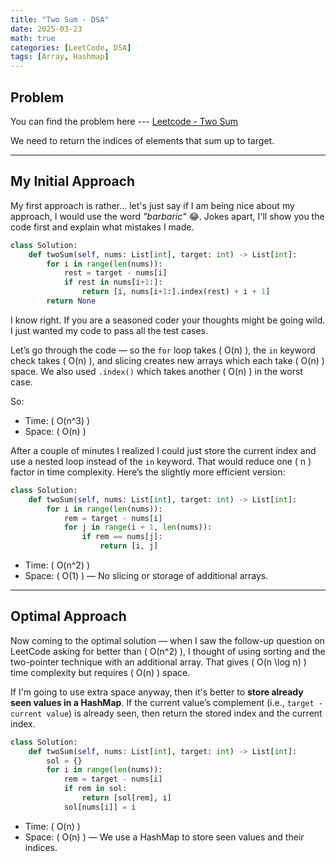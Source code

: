 ```yaml
---
title: "Two Sum - DSA"
date: 2025-03-23
math: true
categories: [LeetCode, DSA]
tags: [Array, Hashmap]
---
```


## Problem

You can find the problem here --- [Leetcode - Two Sum](https://leetcode.com/problems/two-sum/description/)

We need to return the indices of elements that sum up to target. 

---

## My Initial Approach

My first approach is rather... let's just say if I am being nice about my approach, I would use the word *"barbaric"* 😂. Jokes apart, I'll show you the code first and explain what mistakes I made.

```python
class Solution:
    def twoSum(self, nums: List[int], target: int) -> List[int]:
        for i in range(len(nums)):
            rest = target - nums[i]
            if rest in nums[i+1:]:
                return [i, nums[i+1:].index(rest) + i + 1]
        return None
```

I know right. If you are a seasoned coder your thoughts might be going wild. I just wanted my code to pass all the test cases.

Let’s go through the code — so the `for` loop takes \( O(n) \), the `in` keyword check takes \( O(n) \), and slicing creates new arrays which each take \( O(n) \) space. We also used `.index()` which takes another \( O(n) \) in the worst case.

So:
- Time: \( O(n^3) \)
- Space: \( O(n) \)

After a couple of minutes I realized I could just store the current index and use a nested loop instead of the `in` keyword. That would reduce one \( n \) factor in time complexity. Here’s the slightly more efficient version:

```python
class Solution:
    def twoSum(self, nums: List[int], target: int) -> List[int]:
        for i in range(len(nums)):
            rem = target - nums[i]
            for j in range(i + 1, len(nums)):
                if rem == nums[j]:
                    return [i, j]
```

- Time: \( O(n^2) \)
- Space: \( O(1) \) — No slicing or storage of additional arrays.

---

## Optimal Approach

Now coming to the optimal solution — when I saw the follow-up question on LeetCode asking for better than \( O(n^2) \), I thought of using sorting and the two-pointer technique with an additional array. That gives \( O(n \log n) \) time complexity but requires \( O(n) \) space.

If I'm going to use extra space anyway, then it's better to **store already seen values in a HashMap**. If the current value’s complement (i.e., `target - current value`) is already seen, then return the stored index and the current index.

```python
class Solution:
    def twoSum(self, nums: List[int], target: int) -> List[int]:
        sol = {}
        for i in range(len(nums)):
            rem = target - nums[i]
            if rem in sol:
                return [sol[rem], i]
            sol[nums[i]] = i
```

- Time: \( O(n) \)
- Space: \( O(n) \) — We use a HashMap to store seen values and their indices.